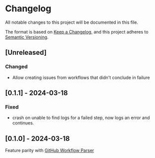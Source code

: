 # Changelog

All notable changes to this project will be documented in this file.

The format is based on [Keep a Changelog](https://keepachangelog.com/en/1.1.0/),
and this project adheres to [Semantic Versioning](https://semver.org/spec/v2.0.0.html).

## [Unreleased]

### Changed
- Allow creating issues from workflows that didn't conclude in failure

## [0.1.1] - 2024-03-18

### Fixed
- crash on unable to find logs for a failed step, now logs an error and continues.

## [0.1.0] - 2024-03-18
Feature parity with [GitHub Workflow Parser](https://crates.io/crates/gh-workflow-parser)

